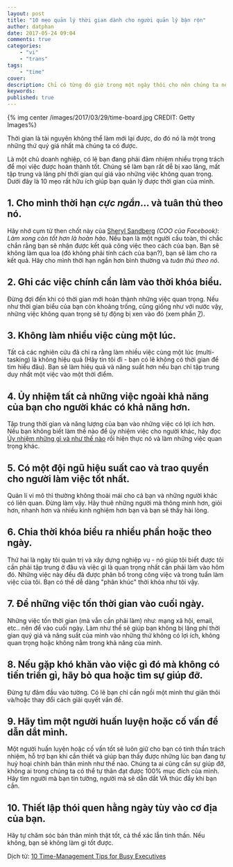 ```yaml
---
layout: post
title: "10 mẹo quản lý thời gian dành cho người quản lý bận rộn"
author: datphan
date: 2017-05-24 09:04
comments: true
categories:
    - "vi"
    - "trans"
tags:
    - "time"
cover:
description: Chỉ có từng đó giờ trong một ngày thôi cho nên chúng ta nên sử dụng thời gian đó càng hiệu quả càng tốt
keywords:
published: true
---
```


{% img center /images/2017/03/29/time-board.jpg CREDIT: Getty Images%}

Thời gian là tài nguyên không thể làm mới lại được, do đó nó là một trong những thứ quý giá nhất mà chúng ta có được.

Là một chủ doanh nghiệp, có lẽ bạn đang phải đảm nhiệm nhiều trọng trách để mọi việc được hoàn thành tốt. Chúng sẽ làm bạn rất dễ bị xao lãng, mất tập trung và lãng phí thời gian quí giá vào những việc không quan trọng. Dưới đây là 10 mẹo rất hữu ích giúp bạn quản lý được thời gian của mình.

<!-- more -->

## 1. Cho mình thời hạn *cực ngắn*... và tuân thủ theo nó.

Hãy nhớ cụm từ then chốt này của [Sheryl Sandberg](https://en.wikipedia.org/wiki/Sheryl_Sandberg) *(COO của Facebook)*: *Làm xong còn tốt hơn là hoàn hảo*. Nếu bạn là một người cầu toàn, thì chắc chắn rằng bạn sẽ nhận được kết quả công việc theo cách của bạn. Bạn sẽ không làm qua loa (đó không phải tính cách của bạn?), bạn sẽ làm cho ra kết quả. Hãy cho mình thời hạn ngắn hơn bình thường và *tuân thủ theo nó*.


## 2. Ghi các việc chính cần làm vào thời khóa biểu.

Đừng đợi đến khi có thời gian mới hoàn thành những việc quan trọng. Nếu như thời gian biểu của bạn còn khoảng trống, cũng giống như với nước vậy, những việc không quan trọng sẽ tự động bị xen vào đó (xem phần [7](#section-7)).


## 3. Không làm nhiều việc cùng một lúc.

Tất cả các nghiên cứu đã chỉ ra rằng làm nhiều việc cùng một lúc (multi-tasking) là không hiệu quả (Hãy tin tôi đi - bạn có lẽ không có thời gian để tìm hiểu đâu). Bạn sẽ làm hiêụ quả và năng suất hơn nếu bạn chỉ tập trung duy nhất một việc vào một thời điểm.


## 4. Ủy nhiệm tất cả những việc ngoài khả năng của bạn cho người khác có khả năng hơn.

Tập trung thời gian và năng lượng của bạn vào những việc có lợi ích hơn. Nếu bạn không biết làm thế nào để ủy nhiệm việc cho người khác, hãy đọc [Ủy nhiệm những gì và như thế nào](http://www.inc.com/ariana-ayu/how-and-what-to-delegate.html) rồi hiện thực nó và làm những việc quan trọng khác.


## 5. Có một đội ngũ hiệu suất cao và trao quyền cho người làm việc tốt nhất.

Quản lí vi mô thì thường không thoải mái cho cả bạn và những người khác có liên quan. Đừng làm vậy. Hãy thuê những người mà thông minh hơn, giỏi hơn, nhanh hơn và nhiều kinh nghiệm hơn bạn và bạn sẽ thấy hài lòng.


## 6. Chia thời khóa biểu ra nhiều phần hoặc theo ngày.

Thứ hai là ngày tôi quản trị và xây dựng nghiệp vụ - nó giúp tôi biết được tôi cần phải tập trung ở đâu và việc gì là quan trọng nhất cần phải làm vào hôm đó. Những việc này đều đã được phân bổ trong công việc và trong tuần làm việc của tôi. Bạn có thể dễ dàng "phân khúc" thời khóa như tôi vậy.


## <a id="section-7"></a>7. Để những việc tốn thời gian vào cuối ngày.

Những việc tốn thời gian (mà vẫn cần phải làm) như: mạng xã hội, email, etc.. nên để vào cuối ngày. Làm như thế sẽ giúp bạn không bị lãng phí thời gian quý giá và năng suất của mình vào những thứ không có lợi ích, không quan trọng hoặc không nằm trong khả năng của mình.


## 8. Nếu gặp khó khăn vào việc gì đó mà không có tiến triển gì, hãy bỏ qua hoặc tìm sự giúp đỡ.

Đừng tự đâm đầu vào tường. Có lẽ bạn chỉ cần ngồi một mình thư giãn thôi và/hoặc thay đổi cách giải quyết vấn đề.


## 9. Hãy tìm một người huấn luyện hoặc cố vấn để dẫn dắt mình.

Một người huấn luyện hoặc cố vấn tốt sẽ luôn giữ cho bạn có tinh thần trách nhiệm, hỗ trợ bạn khi cần thiết và giúp bạn thấy được những lúc bạn đang tự huỷ hoại chính bản thân mình như thế nào. Chúng ta ai cũng cần sự giúp đỡ, không ai trong chúng ta có thể tự thân đạt được 100% mục đích của mình. Hãy tìm người mà bạn tin tưởng, người mà sẽ dẫn dắt VÀ thúc đẩy khi bạn cần.


## 10. Thiết lập thói quen hằng ngày tùy vào cơ địa của bạn.

Hãy tự chăm sóc bản thân mình thật tốt, cả thể xác lẫn tinh thần. Nếu không, bạn sẽ không làm gì tốt được.


Dịch từ: [10 Time-Management Tips for Busy Executives](https://www.inc.com/ariana-ayu/10-time-management-tips-for-busy-executives.html)